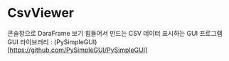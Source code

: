 # CsvViewer
콘솔창으로 DaraFrame 보기 힘들어서 만드는 CSV 데이터 표시하는 GUI 프로그램
GUI 라이브러리 : (PySimpleGUI) [https://github.com/PySimpleGUI/PySimpleGUI]
